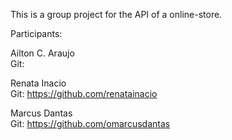 This is a group project for the API of a online-store.

Participants:

Ailton C. Araujo
<br>
Git:

Renata Inacio
<br>
Git: https://github.com/renatainacio

Marcus Dantas
<br>
Git: https://github.com/omarcusdantas
